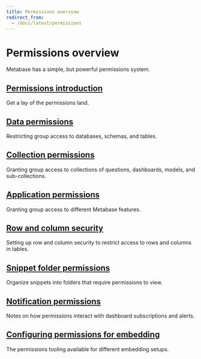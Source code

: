 ```yaml
---
title: Permissions overview
redirect_from:
  - /docs/latest/permissions
---
```


# Permissions overview

Metabase has a simple, but powerful permissions system.

## [Permissions introduction](./introduction.md)

Get a lay of the permissions land.

## [Data permissions](./data.md)

Restricting group access to databases, schemas, and tables.

## [Collection permissions](./collections.md)

Granting group access to collections of questions, dashboards, models, and sub-collections.

## [Application permissions](./application.md)

Granting group access to different Metabase features.

## [Row and column security](./row-and-column-security.md)

Setting up row and column security to restrict access to rows and columns in tables.

## [Snippet folder permissions](./snippets.md)

Organize snippets into folders that require permissions to view.

## [Notification permissions](./notifications.md)

Notes on how permissions interact with dashboard subscriptions and alerts.

## [Configuring permissions for embedding](./embedding.md)

The permissions tooling available for different embedding setups.
